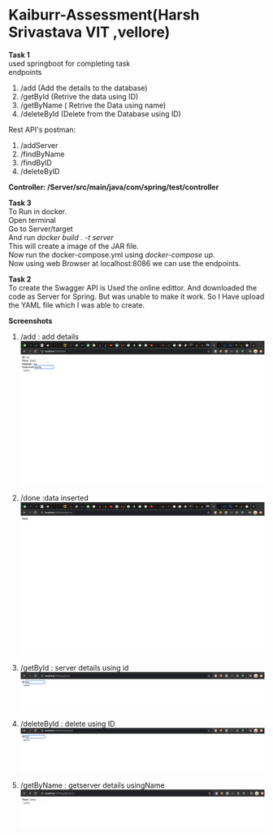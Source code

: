 # Kaiburr-Assessment(Harsh Srivastava VIT ,vellore)




<b>Task 1</b><br>
used springboot for completing task<br/>
endpoints<br/>
1. /add (Add the details to the database) <br/>
2. /getById (Retrive the data using ID) <br/>
3. /getByName ( Retrive the Data using name) <br/>
4. /deleteById (Delete from the Database using ID) <br/>

 Rest API's postman:<br/>
1. /addServer <br/>
2. /findByName <br/>
3. /findByID <br/>
4. /deleteByID <br/>

<b>Controller: /Server/src/main/java/com/spring/test/controller</b><br/>

<b> Task 3 </b></br>
To Run in docker.</br>
Open terminal</br>
Go to Server/target </br>
And run <i>docker build . -t server </i> </br>
This will create a image of the JAR file. </br>
Now run the docker-compose.yml using <i> docker-compose up. </i> </br>
Now using web Browser at localhost:8086 we can use the endpoints.</br>

<b> Task 2 </b></br>
To create the Swagger API is Used the online edittor. And downloaded the code as Server for Spring. But was unable to make it work. So I Have upload the YAML file which I was able to create. </br>

<b>Screenshots</b><br>

1. /add : add details<br/>
<img src="Screenshots/Docker/1)%20Add%20the%20data.png"> <br/>

2. /done :data inserted <br/>
<img src="Screenshots/Docker/2)%20Confirmation%20of%20data.png"> <br/>

3. /getById : server details using id <br/>
<img src="Screenshots/Docker/3)%20Find%20by%20id.png"> <br/>

4. /deleteById : delete using ID <br/>
<img src="Screenshots/Docker/7)%20Delete%20by%20id.png"> <br/>
5. /getByName :  getserver details usingName <br/>
<img src="Screenshots/Docker/5)%20Find%20by%20name.png"> <br/>



